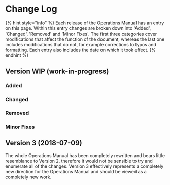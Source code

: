 # Change Log

{% hint style="info" %}
Each release of the Operations Manual has an entry on this page. Within this entry changes are broken down into 'Added', 'Changed', 'Removed' and 'Minor Fixes'. The first three categories cover modifications that affect the function of the document, whereas the last one includes modifications that do not, for example corrections to typos and formatting. Each entry also includes the date on which it took effect.
{% endhint %}

## Version WIP \(work-in-progress\)

### Added

### Changed

### Removed

### Minor Fixes

## Version 3 \(2018-07-09\)

The whole Operations Manual has been completely rewritten and bears little resemblance to Version 2, therefore it would not be sensible to try and enumerate all of the changes. Version 3 effectively represents a completely new direction for the Operations Manual and should be viewed as a completely new work.

